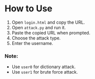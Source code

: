 # How to Use

1. Open `login.html` and copy the URL.
2. Open `attack.py` and run it.
3. Paste the copied URL when prompted.
4. Choose the attack type.
5. Enter the username.

### Note:
- Use `user0` for dictionary attack.
- Use `user1` for brute force attack.
